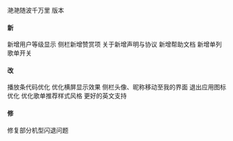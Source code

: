 滟滟随波千万里 版本

#### 新

新增用户等级显示
侧栏新增赞赏项
关于新增声明与协议
新增帮助文档
新增单列歌单开关

#### 改

播放条代码优化
优化横屏显示效果
侧栏头像、昵称移动至我的界面
退出应用图标优化
优化歌单推荐样式风格
更好的英文支持

#### 修

修复部分机型闪退问题

